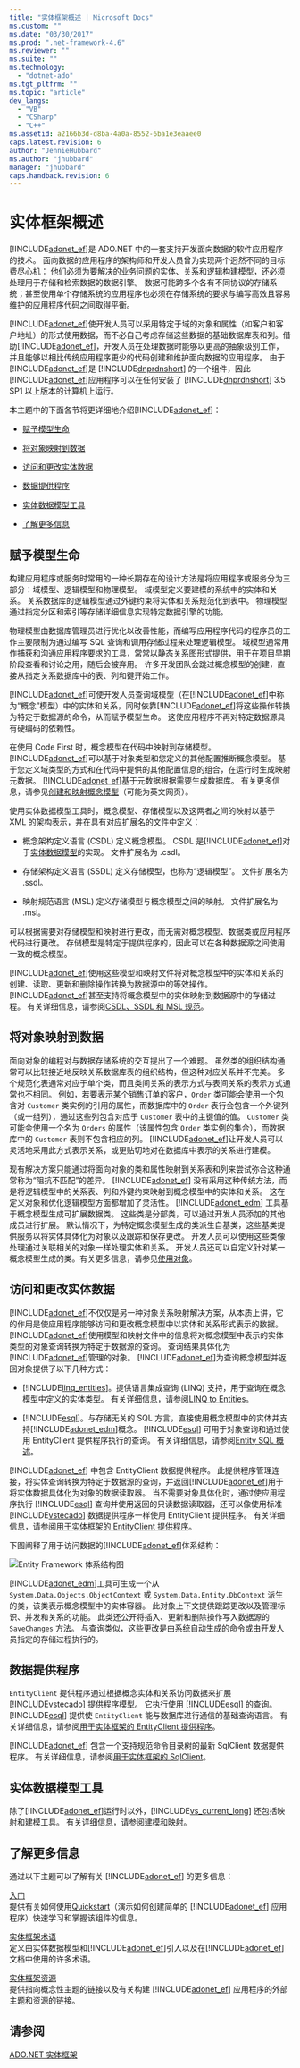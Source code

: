 ```yaml
---
title: "实体框架概述 | Microsoft Docs"
ms.custom: ""
ms.date: "03/30/2017"
ms.prod: ".net-framework-4.6"
ms.reviewer: ""
ms.suite: ""
ms.technology: 
  - "dotnet-ado"
ms.tgt_pltfrm: ""
ms.topic: "article"
dev_langs: 
  - "VB"
  - "CSharp"
  - "C++"
ms.assetid: a2166b3d-d8ba-4a0a-8552-6ba1e3eaaee0
caps.latest.revision: 6
author: "JennieHubbard"
ms.author: "jhubbard"
manager: "jhubbard"
caps.handback.revision: 6
---
```

# 实体框架概述
[!INCLUDE[adonet_ef](../../../../../includes/adonet-ef-md.md)]是 ADO.NET 中的一套支持开发面向数据的软件应用程序的技术。  面向数据的应用程序的架构师和开发人员曾为实现两个迥然不同的目标费尽心机：  他们必须为要解决的业务问题的实体、关系和逻辑构建模型，还必须处理用于存储和检索数据的数据引擎。  数据可能跨多个各有不同协议的存储系统；甚至使用单个存储系统的应用程序也必须在存储系统的要求与编写高效且容易维护的应用程序代码之间取得平衡。  
  
 [!INCLUDE[adonet_ef](../../../../../includes/adonet-ef-md.md)]使开发人员可以采用特定于域的对象和属性（如客户和客户地址）的形式使用数据，而不必自己考虑存储这些数据的基础数据库表和列。借助[!INCLUDE[adonet_ef](../../../../../includes/adonet-ef-md.md)]，开发人员在处理数据时能够以更高的抽象级别工作，并且能够以相比传统应用程序更少的代码创建和维护面向数据的应用程序。  由于[!INCLUDE[adonet_ef](../../../../../includes/adonet-ef-md.md)]是 [!INCLUDE[dnprdnshort](../../../../../includes/dnprdnshort-md.md)] 的一个组件，因此[!INCLUDE[adonet_ef](../../../../../includes/adonet-ef-md.md)]应用程序可以在任何安装了 [!INCLUDE[dnprdnshort](../../../../../includes/dnprdnshort-md.md)] 3.5 SP1 以上版本的计算机上运行。  
  
 本主题中的下面各节将更详细地介绍[!INCLUDE[adonet_ef](../../../../../includes/adonet-ef-md.md)]：  
  
-   [赋予模型生命](#LifeToModels)  
  
-   [将对象映射到数据](#MappingObjectsToData)  
  
-   [访问和更改实体数据](#AccessingData)  
  
-   [数据提供程序](#DataProviders)  
  
-   [实体数据模型工具](#Tools)  
  
-   [了解更多信息](#LearnMore)  
  
<a name="LifeToModels"></a>   
## 赋予模型生命  
 构建应用程序或服务时常用的一种长期存在的设计方法是将应用程序或服务分为三部分：域模型、逻辑模型和物理模型。  域模型定义要建模的系统中的实体和关系。  关系数据库的逻辑模型通过外键约束将实体和关系规范化到表中。  物理模型通过指定分区和索引等存储详细信息实现特定数据引擎的功能。  
  
 物理模型由数据库管理员进行优化以改善性能，而编写应用程序代码的程序员的工作主要限制为通过编写 SQL 查询和调用存储过程来处理逻辑模型。  域模型通常用作捕获和沟通应用程序要求的工具，常常以静态关系图形式提供，用于在项目早期阶段查看和讨论之用，随后会被弃用。  许多开发团队会跳过概念模型的创建，直接从指定关系数据库中的表、列和键开始工作。  
  
 [!INCLUDE[adonet_ef](../../../../../includes/adonet-ef-md.md)]可使开发人员查询域模型（在[!INCLUDE[adonet_ef](../../../../../includes/adonet-ef-md.md)]中称为“概念”模型）中的实体和关系，同时依靠[!INCLUDE[adonet_ef](../../../../../includes/adonet-ef-md.md)]将这些操作转换为特定于数据源的命令，从而赋予模型生命。  这使应用程序不再对特定数据源具有硬编码的依赖性。  
  
 在使用 Code First 时，概念模型在代码中映射到存储模型。  [!INCLUDE[adonet_ef](../../../../../includes/adonet-ef-md.md)]可以基于对象类型和您定义的其他配置推断概念模型。  基于您定义域类型的方式和在代码中提供的其他配置信息的组合，在运行时生成映射元数据。  [!INCLUDE[adonet_ef](../../../../../includes/adonet-ef-md.md)]基于元数据根据需要生成数据库。  有关更多信息，请参见[创建和映射概念模型](http://go.microsoft.com/fwlink/?LinkID=235382)（可能为英文网页）。  
  
 使用实体数据模型工具时，概念模型、存储模型以及这两者之间的映射以基于 XML 的架构表示，并在具有对应扩展名的文件中定义：  
  
-   概念架构定义语言 \(CSDL\) 定义概念模型。  CSDL 是[!INCLUDE[adonet_ef](../../../../../includes/adonet-ef-md.md)]对于[实体数据模型](../../../../../docs/framework/data/adonet/entity-data-model.md)的实现。  文件扩展名为 .csdl。  
  
-   存储架构定义语言 \(SSDL\) 定义存储模型，也称为“逻辑模型”。  文件扩展名为 .ssdl。  
  
-   映射规范语言 \(MSL\) 定义存储模型与概念模型之间的映射。  文件扩展名为 .msl。  
  
 可以根据需要对存储模型和映射进行更改，而无需对概念模型、数据类或应用程序代码进行更改。  存储模型是特定于提供程序的，因此可以在各种数据源之间使用一致的概念模型。  
  
 [!INCLUDE[adonet_ef](../../../../../includes/adonet-ef-md.md)]使用这些模型和映射文件将对概念模型中的实体和关系的创建、读取、更新和删除操作转换为数据源中的等效操作。  [!INCLUDE[adonet_ef](../../../../../includes/adonet-ef-md.md)]甚至支持将概念模型中的实体映射到数据源中的存储过程。  有关详细信息，请参阅[CSDL、SSDL 和 MSL 规范](../../../../../docs/framework/data/adonet/ef/language-reference/csdl-ssdl-and-msl-specifications.md)。  
  
<a name="MappingObjectsToData"></a>   
## 将对象映射到数据  
 面向对象的编程对与数据存储系统的交互提出了一个难题。  虽然类的组织结构通常可以比较接近地反映关系数据库表的组织结构，但这种对应关系并不完美。  多个规范化表通常对应于单个类，而且类间关系的表示方式与表间关系的表示方式通常也不相同。  例如，若要表示某个销售订单的客户，`Order` 类可能会使用一个包含对 `Customer` 类实例的引用的属性，而数据库中的 `Order` 表行会包含一个外键列（或一组列），通过这些列包含对应于 `Customer` 表中的主键值的值。  `Customer` 类可能会使用一个名为 `Orders` 的属性（该属性包含 `Order` 类实例的集合），而数据库中的 `Customer` 表则不包含相应的列。  [!INCLUDE[adonet_ef](../../../../../includes/adonet-ef-md.md)]让开发人员可以灵活地采用此方式表示关系，或更贴切地对在数据库中表示的关系进行建模。  
  
 现有解决方案只能通过将面向对象的类和属性映射到关系表和列来尝试弥合这种通常称为“阻抗不匹配”的差异。  [!INCLUDE[adonet_ef](../../../../../includes/adonet-ef-md.md)] 没有采用这种传统方法，而是将逻辑模型中的关系表、列和外键约束映射到概念模型中的实体和关系。  这在定义对象和优化逻辑模型方面都增加了灵活性。  [!INCLUDE[adonet_edm](../../../../../includes/adonet-edm-md.md)] 工具基于概念模型生成可扩展数据类。  这些类是分部类，可以通过开发人员添加的其他成员进行扩展。  默认情况下，为特定概念模型生成的类派生自基类，这些基类提供服务以将实体具体化为对象以及跟踪和保存更改。  开发人员可以使用这些类像处理通过关联相关的对象一样处理实体和关系。  开发人员还可以自定义针对某一概念模型生成的类。有关更多信息，请参见[使用对象](../../../../../docs/framework/data/adonet/ef/working-with-objects.md)。  
  
<a name="AccessingData"></a>   
## 访问和更改实体数据  
 [!INCLUDE[adonet_ef](../../../../../includes/adonet-ef-md.md)]不仅仅是另一种对象关系映射解决方案，从本质上讲，它的作用是使应用程序能够访问和更改概念模型中以实体和关系形式表示的数据。[!INCLUDE[adonet_ef](../../../../../includes/adonet-ef-md.md)]使用模型和映射文件中的信息将对概念模型中表示的实体类型的对象查询转换为特定于数据源的查询。  查询结果具体化为[!INCLUDE[adonet_ef](../../../../../includes/adonet-ef-md.md)]管理的对象。  [!INCLUDE[adonet_ef](../../../../../includes/adonet-ef-md.md)]为查询概念模型并返回对象提供了以下几种方式：  
  
-   [!INCLUDE[linq_entities](../../../../../includes/linq-entities-md.md)]。提供语言集成查询 \(LINQ\) 支持，用于查询在概念模型中定义的实体类型。  有关详细信息，请参阅[LINQ to Entities](../../../../../docs/framework/data/adonet/ef/language-reference/linq-to-entities.md)。  
  
-   [!INCLUDE[esql](../../../../../includes/esql-md.md)]。与存储无关的 SQL 方言，直接使用概念模型中的实体并支持[!INCLUDE[adonet_edm](../../../../../includes/adonet-edm-md.md)]概念。  [!INCLUDE[esql](../../../../../includes/esql-md.md)] 可用于对象查询和通过使用 EntityClient 提供程序执行的查询。  有关详细信息，请参阅[Entity SQL 概述](../../../../../docs/framework/data/adonet/ef/language-reference/entity-sql-overview.md)。  
  
 [!INCLUDE[adonet_ef](../../../../../includes/adonet-ef-md.md)] 中包含 EntityClient 数据提供程序。  此提供程序管理连接，将实体查询转换为特定于数据源的查询，并返回[!INCLUDE[adonet_ef](../../../../../includes/adonet-ef-md.md)]用于将实体数据具体化为对象的数据读取器。  当不需要对象具体化时，通过使应用程序执行 [!INCLUDE[esql](../../../../../includes/esql-md.md)] 查询并使用返回的只读数据读取器，还可以像使用标准 [!INCLUDE[vstecado](../../../../../includes/vstecado-md.md)] 数据提供程序一样使用 EntityClient 提供程序。  有关详细信息，请参阅[用于实体框架的 EntityClient 提供程序](../../../../../docs/framework/data/adonet/ef/entityclient-provider-for-the-entity-framework.md)。  
  
 下图阐释了用于访问数据的[!INCLUDE[adonet_ef](../../../../../includes/adonet-ef-md.md)]体系结构：  
  
 ![Entity Framework 体系结构图](../../../../../docs/framework/data/adonet/ef/media/wd-efarchdiagram.gif "wd\_EFArchDiagram")  
  
 [!INCLUDE[adonet_edm](../../../../../includes/adonet-edm-md.md)]工具可生成一个从 `System.Data.Objects.ObjectContext` 或 `System.Data.Entity.DbContext` 派生的类，该类表示概念模型中的实体容器。  此对象上下文提供跟踪更改以及管理标识、并发和关系的功能。  此类还公开将插入、更新和删除操作写入数据源的 `SaveChanges` 方法。  与查询类似，这些更改是由系统自动生成的命令或由开发人员指定的存储过程执行的。  
  
<a name="DataProviders"></a>   
## 数据提供程序  
 `EntityClient` 提供程序通过根据概念实体和关系访问数据来扩展 [!INCLUDE[vstecado](../../../../../includes/vstecado-md.md)] 提供程序模型。  它执行使用 [!INCLUDE[esql](../../../../../includes/esql-md.md)] 的查询。  [!INCLUDE[esql](../../../../../includes/esql-md.md)] 提供使 `EntityClient` 能与数据库进行通信的基础查询语言。  有关详细信息，请参阅[用于实体框架的 EntityClient 提供程序](../../../../../docs/framework/data/adonet/ef/entityclient-provider-for-the-entity-framework.md)。  
  
 [!INCLUDE[adonet_ef](../../../../../includes/adonet-ef-md.md)] 包含一个支持规范命令目录树的最新 SqlClient 数据提供程序。  有关详细信息，请参阅[用于实体框架的 SqlClient](../../../../../docs/framework/data/adonet/ef/sqlclient-for-the-entity-framework.md)。  
  
<a name="Tools"></a>   
## 实体数据模型工具  
 除了[!INCLUDE[adonet_ef](../../../../../includes/adonet-ef-md.md)]运行时以外，[!INCLUDE[vs_current_long](../../../../../includes/vs-current-long-md.md)] 还包括映射和建模工具。  有关详细信息，请参阅[建模和映射](../../../../../docs/framework/data/adonet/ef/modeling-and-mapping.md)。  
  
<a name="LearnMore"></a>   
## 了解更多信息  
 通过以下主题可以了解有关 [!INCLUDE[adonet_ef](../../../../../includes/adonet-ef-md.md)] 的更多信息：  
  
 [入门](../../../../../docs/framework/data/adonet/ef/getting-started.md)  
 提供有关如何使用[Quickstart](http://msdn.microsoft.com/zh-cn/0bc534be-789f-4819-b9f6-76e51d961675)（演示如何创建简单的 [!INCLUDE[adonet_ef](../../../../../includes/adonet-ef-md.md)] 应用程序）快速学习和掌握该组件的信息。  
  
 [实体框架术语](../../../../../docs/framework/data/adonet/ef/terminology.md)  
 定义由实体数据模型和[!INCLUDE[adonet_ef](../../../../../includes/adonet-ef-md.md)]引入以及在[!INCLUDE[adonet_ef](../../../../../includes/adonet-ef-md.md)]文档中使用的许多术语。  
  
 [实体框架资源](../../../../../docs/framework/data/adonet/ef/resources.md)  
 提供指向概念性主题的链接以及有关构建 [!INCLUDE[adonet_ef](../../../../../includes/adonet-ef-md.md)] 应用程序的外部主题和资源的链接。  
  
## 请参阅  
 [ADO.NET 实体框架](../../../../../docs/framework/data/adonet/ef/index.md)